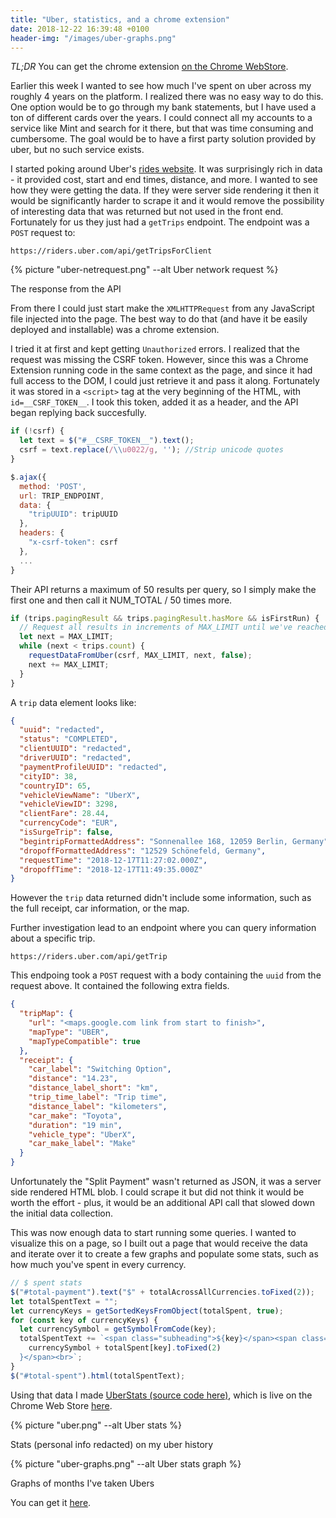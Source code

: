 ```yaml
---
title: "Uber, statistics, and a chrome extension"
date: 2018-12-22 16:39:48 +0100
header-img: "/images/uber-graphs.png"
---
```


_TL;DR_ You can get the chrome extension [on the Chrome WebStore](https://chrome.google.com/webstore/detail/uber-trip-stats/kddlnbejbpknoedebeojobofnbdfhpnm).

Earlier this week I wanted to see how much I've spent on uber across my roughly 4 years on the platform. I realized there was no easy way to do this. One option would be to go through my bank statements, but I have used a ton of different cards over the years. I could connect all my accounts to a service like Mint and search for it there, but that was time consuming and cumbersome. The goal would be to have a first party solution provided by uber, but no such service exists.

I started poking around Uber's [rides website](https://riders.uber.com/trips). It was surprisingly rich in data - it provided cost, start and end times, distance, and more. I wanted to see how they were getting the data. If they were server side rendering it then it would be significantly harder to scrape it and it would remove the possibility of interesting data that was returned but not used in the front end. Fortunately for us they just had a `getTrips` endpoint. The endpoint was a `POST` request to:

```
https://riders.uber.com/api/getTripsForClient
```

{% picture "uber-netrequest.png" --alt Uber network request %}

<p class="footnote">The response from the API</p>

From there I could just start make the `XMLHTTPRequest` from any JavaScript file injected into the page. The best way to do that (and have it be easily deployed and installable) was a chrome extension.

I tried it at first and kept getting `Unauthorized` errors. I realized that the request was missing the CSRF token. However, since this was a Chrome Extension running code in the same context as the page, and since it had full access to the DOM, I could just retrieve it and pass it along. Fortunately it was stored in a `<script>` tag at the very beginning of the HTML, with `id=__CSRF_TOKEN__`. I took this token, added it as a header, and the API began replying back succesfully.

```js
if (!csrf) {
  let text = $("#__CSRF_TOKEN__").text();
  csrf = text.replace(/\\u0022/g, ''); //Strip unicode quotes
}

$.ajax({
  method: 'POST',
  url: TRIP_ENDPOINT,
  data: {
    "tripUUID": tripUUID
  },
  headers: {
    "x-csrf-token": csrf
  },
  ...
}
```

Their API returns a maximum of 50 results per query, so I simply make the first one and then call it NUM_TOTAL / 50 times more.

```js
if (trips.pagingResult && trips.pagingResult.hasMore && isFirstRun) {
  // Request all results in increments of MAX_LIMIT until we've reached the total amount of trips
  let next = MAX_LIMIT;
  while (next < trips.count) {
    requestDataFromUber(csrf, MAX_LIMIT, next, false);
    next += MAX_LIMIT;
  }
}
```

A `trip` data element looks like:

```json
{
  "uuid": "redacted",
  "status": "COMPLETED",
  "clientUUID": "redacted",
  "driverUUID": "redacted",
  "paymentProfileUUID": "redacted",
  "cityID": 38,
  "countryID": 65,
  "vehicleViewName": "UberX",
  "vehicleViewID": 3298,
  "clientFare": 28.44,
  "currencyCode": "EUR",
  "isSurgeTrip": false,
  "begintripFormattedAddress": "Sonnenallee 168, 12059 Berlin, Germany",
  "dropoffFormattedAddress": "12529 Schönefeld, Germany",
  "requestTime": "2018-12-17T11:27:02.000Z",
  "dropoffTime": "2018-12-17T11:49:35.000Z"
}
```

However the `trip` data returned didn't include some information, such as the full receipt, car information, or the map.

Further investigation lead to an endpoint where you can query information about a specific trip.

```
https://riders.uber.com/api/getTrip
```

This endpoing took a `POST` request with a body containing the `uuid` from the request above. It contained the following extra fields.

```json
{
  "tripMap": {
    "url": "<maps.google.com link from start to finish>",
    "mapType": "UBER",
    "mapTypeCompatible": true
  },
  "receipt": {
    "car_label": "Switching Option",
    "distance": "14.23",
    "distance_label_short": "km",
    "trip_time_label": "Trip time",
    "distance_label": "kilometers",
    "car_make": "Toyota",
    "duration": "19 min",
    "vehicle_type": "UberX",
    "car_make_label": "Make"
  }
}
```

Unfortunately the "Split Payment" wasn't returned as JSON, it was a server side rendered HTML blob. I could scrape it but did not think it would be worth the effort - plus, it would be an additional API call that slowed down the initial data collection.

This was now enough data to start running some queries. I wanted to visualize this on a page, so I built out a page that would receive the data and iterate over it to create a few graphs and populate some stats, such as how much you've spent in every currency.

```js
// $ spent stats
$("#total-payment").text("$" + totalAcrossAllCurrencies.toFixed(2));
let totalSpentText = "";
let currencyKeys = getSortedKeysFromObject(totalSpent, true);
for (const key of currencyKeys) {
  let currencySymbol = getSymbolFromCode(key);
  totalSpentText += `<span class="subheading">${key}</span><span class="stat"> ${
    currencySymbol + totalSpent[key].toFixed(2)
  }</span><br>`;
}
$("#total-spent").html(totalSpentText);
```

Using that data I made [UberStats (source code here)](https://github.com/jonluca/Uber-Trip-Stats), which is live on the Chrome Web Store [here](https://chrome.google.com/webstore/detail/uber-trip-stats/kddlnbejbpknoedebeojobofnbdfhpnm?ref=producthunt).

{% picture "uber.png" --alt Uber stats %}

<p class="footnote">Stats (personal info redacted) on my uber history</p>

{% picture "uber-graphs.png" --alt Uber stats graph %}

<p class="footnote">Graphs of months I've taken Ubers</p>

You can get it [here](https://chrome.google.com/webstore/detail/uber-trip-stats/kddlnbejbpknoedebeojobofnbdfhpnm).
